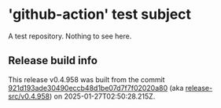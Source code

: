 # 'github-action' test subject

A test repository. Nothing to see here.


## Release build info

This release v0.4.958 was built from the commit [921d193ade30490eccb48d1be07d7f7f02020a80](https://github.com/kattecon/gh-release-test-ga/tree/921d193ade30490eccb48d1be07d7f7f02020a80) (aka [release-src/v0.4.958](https://github.com/kattecon/gh-release-test-ga/tree/release-src/v0.4.958)) on 2025-01-27T02:50:28.215Z.
        